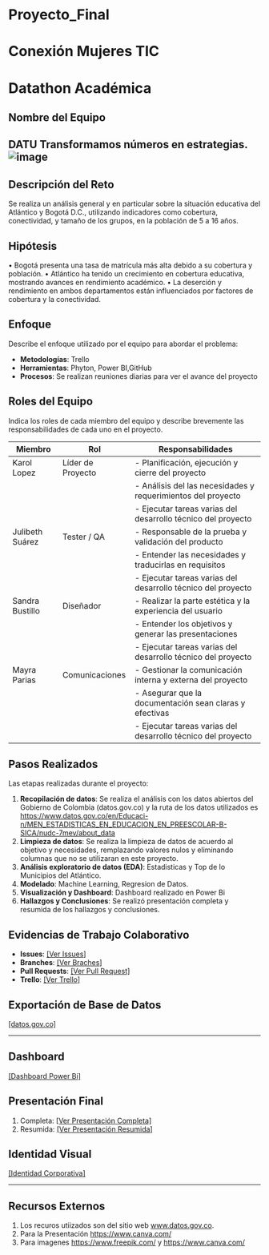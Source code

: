 
# Proyecto_Final
 Conexión Mujeres TIC
=======
# Datathon Académica

## Nombre del Equipo
DATU
Transformamos números en estrategias.
![image](https://github.com/user-attachments/assets/04701624-42ee-4bfd-af09-fd0f6ff9e343)
---

## Descripción del Reto
Se realiza un análisis general y en particular sobre la situación educativa del Atlántico y Bogotá D.C., utilizando indicadores como cobertura, conectividad, y tamaño de los grupos, en la población de 5 a 16 años.

## Hipótesis
•	Bogotá presenta una tasa de matrícula más alta debido a su cobertura y población. 
•	Atlántico ha tenido un crecimiento en cobertura educativa, mostrando avances en rendimiento académico.
•	La deserción y rendimiento en ambos departamentos están influenciados por factores de cobertura y la conectividad.

## Enfoque
Describe el enfoque utilizado por el equipo para abordar el problema:
- **Metodologías**: Trello
- **Herramientas**: Phyton, Power BI,GitHub 
- **Procesos**: Se realizan reuniones diarias para ver el avance del proyecto

## Roles del Equipo
Indica los roles de cada miembro del equipo y describe brevemente las responsabilidades de cada uno en el proyecto. 

| Miembro               | Rol                        | Responsabilidades                                               |
|-----------------------|----------------------------|-----------------------------------------------------------------|
| Karol Lopez         	| Líder de Proyecto          | - Planificación, ejecución y cierre del proyecto                |
|                       |                            | - Análisis del las necesidades y requerimientos del proyecto    |
|                       |                            | - Ejecutar tareas varias del desarrollo técnico del proyecto    |
| Julibeth Suárez       | Tester / QA                | - Responsable de la prueba y validación del producto            |
|                       |                            | - Entender las necesidades y traducirlas en requisitos          |
|                       |                            | - Ejecutar tareas varias del desarrollo técnico del proyecto    |
| Sandra Bustillo       | Diseñador                  | - Realizar la parte estética y la experiencia del usuario       |
|                       |                            | - Entender los objetivos y generar las presentaciones           |
|                       |                            | - Ejecutar tareas varias del desarrollo técnico del proyecto    |
| Mayra Parias          | Comunicaciones             | - Gestionar la comunicación interna y externa del proyecto      |
|                       |                            | - Asegurar que la documentación sean claras y efectivas         |
|                       |                            | - Ejecutar tareas varias del desarrollo técnico del proyecto    |



## Pasos Realizados
Las etapas realizadas durante el proyecto:
1. **Recopilación de datos**: Se realiza el análisis con los datos abiertos del Gobierno de Colombia (datos.gov.co) y la ruta de los datos utilizados es  https://www.datos.gov.co/en/Educaci-n/MEN_ESTADISTICAS_EN_EDUCACION_EN_PREESCOLAR-B-SICA/nudc-7mev/about_data
2. **Limpieza de datos**: Se realiza la limpieza de datos de acuerdo al objetivo y necesidades, remplazando valores nulos y eliminando columnas que no se utilizaran en este proyecto.
3. **Análisis exploratorio de datos (EDA)**: Estadisticas y Top de lo Municipios del Atlántico.
4. **Modelado**: Machine Learning, Regresion de Datos.
5. **Visualización y Dashboard**: Dashboard realizado en Power Bi
6. **Hallazgos y Conclusiones**: Se realizó presentación completa y resumida de los hallazgos y conclusiones.

## Evidencias de Trabajo Colaborativo
- **Issues**: [[Ver Issues]](https://github.com/Julibsua/Proyecto_Final/issues)
- **Branches**: [[Ver Braches]](https://github.com/Julibsua/Proyecto_Final/branches)
- **Pull Requests**: [[Ver Pull Request]](https://github.com/Julibsua/Proyecto_Final/pulls)
- **Trello**: [[Ver Trello]](https://trello.com/c/JK5LEvSb)

## Exportación de Base de Datos
[[datos.gov.co]](https://www.datos.gov.co/en/Educaci-n/MEN_ESTADISTICAS_EN_EDUCACION_EN_PREESCOLAR-B-SICA/nudc-7mev/about_data)

---
## Dashboard
[[Dashboard Power Bi]](https://app.powerbi.com/view?r=eyJrIjoiN2MwMTliNmQtOTcxZS00YWM3LTg5NmQtNzZkNjc5Zjk4YTFlIiwidCI6IjE0NmJhOTI3LTVmYmEtNGVkNC1hNDQ5LTBiY2RkNTA2YzViOCIsImMiOjR9)

## Presentación Final
1. Completa: [[Ver Presentación Completa]](https://www.canva.com/design/DAGp94PjZQQ/EjBc2R6IlHjPVUiSIx0hIA/view?utm_content=DAGp94PjZQQ&utm_campaign=designshare&utm_medium=link2&utm_source=uniquelinks&utlId=h75af890b5f
)
2. Resumida: [[Ver Presentación Resumida]](https://www.canva.com/design/DAGpfNzE3zI/Eksvh5ZAADNmXbufjG2Nrw/view?utm_content=DAGpfNzE3zI&utm_campaign=designshare&utm_medium=link2&utm_source=uniquelinks&utlId=h891d186576)

## Identidad Visual
[[Identidad Corporativa]](https://drive.google.com/file/d/1-c4AdoRegYg9sieEpS5ZaK6zvwl3T2O9/view?usp=sharing)



---

## Recursos Externos
1. Los recuros utiizados son del sitio web www.datos.gov.co.
2. Para la Presentación https://www.canva.com/
3. Para imagenes https://www.freepik.com/ y https://www.canva.com/
